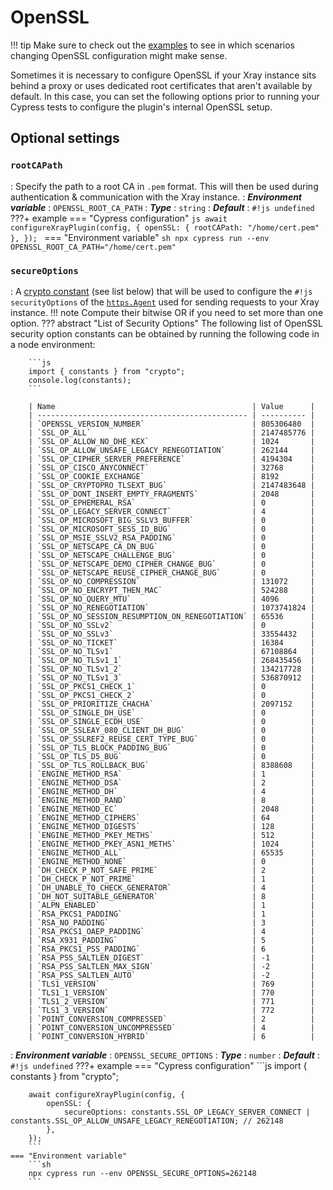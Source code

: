 # OpenSSL

!!! tip
    Make sure to check out the [examples](../guides/openSSL.md) to see in which scenarios changing OpenSSL configuration might make sense.

Sometimes it is necessary to configure OpenSSL if your Xray instance sits behind a proxy or uses dedicated root certificates that aren't available by default.
In this case, you can set the following options prior to running your Cypress tests to configure the plugin's internal OpenSSL setup.

## Optional settings

### `rootCAPath`
: Specify the path to a root CA in `.pem` format.
    This will then be used during authentication & communication with the Xray instance.
: ***Environment variable***
    : `OPENSSL_ROOT_CA_PATH`
: ***Type***
    : `string`
: ***Default***
    : `#!js undefined`
???+ example
    === "Cypress configuration"
        ```js
        await configureXrayPlugin(config, {
            openSSL: {
                rootCAPath: "/home/cert.pem"
            },
        });
        ```
    === "Environment variable"
        ```sh
        npx cypress run --env OPENSSL_ROOT_CA_PATH="/home/cert.pem"
        ```

### `secureOptions`
: A [crypto constant](https://nodejs.org/api/crypto.html#crypto-constants) (see list below) that will be used to configure the `#!js securityOptions` of the [`https.Agent`](https://nodejs.org/api/https.html#class-httpsagent) used for sending requests to your Xray instance.
    !!! note
        Compute their bitwise OR if you need to set more than one option.
    ??? abstract "List of Security Options"
        The following list of OpenSSL security option constants can be obtained by running the following code in a node environment:

        ```js
        import { constants } from "crypto";
        console.log(constants);
        ```

        | Name                                            | Value      |
        | ----------------------------------------------- | ---------- |
        | `OPENSSL_VERSION_NUMBER`                        | 805306480  |
        | `SSL_OP_ALL`                                    | 2147485776 |
        | `SSL_OP_ALLOW_NO_DHE_KEX`                       | 1024       |
        | `SSL_OP_ALLOW_UNSAFE_LEGACY_RENEGOTIATION`      | 262144     |
        | `SSL_OP_CIPHER_SERVER_PREFERENCE`               | 4194304    |
        | `SSL_OP_CISCO_ANYCONNECT`                       | 32768      |
        | `SSL_OP_COOKIE_EXCHANGE`                        | 8192       |
        | `SSL_OP_CRYPTOPRO_TLSEXT_BUG`                   | 2147483648 |
        | `SSL_OP_DONT_INSERT_EMPTY_FRAGMENTS`            | 2048       |
        | `SSL_OP_EPHEMERAL_RSA`                          | 0          |
        | `SSL_OP_LEGACY_SERVER_CONNECT`                  | 4          |
        | `SSL_OP_MICROSOFT_BIG_SSLV3_BUFFER`             | 0          |
        | `SSL_OP_MICROSOFT_SESS_ID_BUG`                  | 0          |
        | `SSL_OP_MSIE_SSLV2_RSA_PADDING`                 | 0          |
        | `SSL_OP_NETSCAPE_CA_DN_BUG`                     | 0          |
        | `SSL_OP_NETSCAPE_CHALLENGE_BUG`                 | 0          |
        | `SSL_OP_NETSCAPE_DEMO_CIPHER_CHANGE_BUG`        | 0          |
        | `SSL_OP_NETSCAPE_REUSE_CIPHER_CHANGE_BUG`       | 0          |
        | `SSL_OP_NO_COMPRESSION`                         | 131072     |
        | `SSL_OP_NO_ENCRYPT_THEN_MAC`                    | 524288     |
        | `SSL_OP_NO_QUERY_MTU`                           | 4096       |
        | `SSL_OP_NO_RENEGOTIATION`                       | 1073741824 |
        | `SSL_OP_NO_SESSION_RESUMPTION_ON_RENEGOTIATION` | 65536      |
        | `SSL_OP_NO_SSLv2`                               | 0          |
        | `SSL_OP_NO_SSLv3`                               | 33554432   |
        | `SSL_OP_NO_TICKET`                              | 16384      |
        | `SSL_OP_NO_TLSv1`                               | 67108864   |
        | `SSL_OP_NO_TLSv1_1`                             | 268435456  |
        | `SSL_OP_NO_TLSv1_2`                             | 134217728  |
        | `SSL_OP_NO_TLSv1_3`                             | 536870912  |
        | `SSL_OP_PKCS1_CHECK_1`                          | 0          |
        | `SSL_OP_PKCS1_CHECK_2`                          | 0          |
        | `SSL_OP_PRIORITIZE_CHACHA`                      | 2097152    |
        | `SSL_OP_SINGLE_DH_USE`                          | 0          |
        | `SSL_OP_SINGLE_ECDH_USE`                        | 0          |
        | `SSL_OP_SSLEAY_080_CLIENT_DH_BUG`               | 0          |
        | `SSL_OP_SSLREF2_REUSE_CERT_TYPE_BUG`            | 0          |
        | `SSL_OP_TLS_BLOCK_PADDING_BUG`                  | 0          |
        | `SSL_OP_TLS_D5_BUG`                             | 0          |
        | `SSL_OP_TLS_ROLLBACK_BUG`                       | 8388608    |
        | `ENGINE_METHOD_RSA`                             | 1          |
        | `ENGINE_METHOD_DSA`                             | 2          |
        | `ENGINE_METHOD_DH`                              | 4          |
        | `ENGINE_METHOD_RAND`                            | 8          |
        | `ENGINE_METHOD_EC`                              | 2048       |
        | `ENGINE_METHOD_CIPHERS`                         | 64         |
        | `ENGINE_METHOD_DIGESTS`                         | 128        |
        | `ENGINE_METHOD_PKEY_METHS`                      | 512        |
        | `ENGINE_METHOD_PKEY_ASN1_METHS`                 | 1024       |
        | `ENGINE_METHOD_ALL`                             | 65535      |
        | `ENGINE_METHOD_NONE`                            | 0          |
        | `DH_CHECK_P_NOT_SAFE_PRIME`                     | 2          |
        | `DH_CHECK_P_NOT_PRIME`                          | 1          |
        | `DH_UNABLE_TO_CHECK_GENERATOR`                  | 4          |
        | `DH_NOT_SUITABLE_GENERATOR`                     | 8          |
        | `ALPN_ENABLED`                                  | 1          |
        | `RSA_PKCS1_PADDING`                             | 1          |
        | `RSA_NO_PADDING`                                | 3          |
        | `RSA_PKCS1_OAEP_PADDING`                        | 4          |
        | `RSA_X931_PADDING`                              | 5          |
        | `RSA_PKCS1_PSS_PADDING`                         | 6          |
        | `RSA_PSS_SALTLEN_DIGEST`                        | -1         |
        | `RSA_PSS_SALTLEN_MAX_SIGN`                      | -2         |
        | `RSA_PSS_SALTLEN_AUTO`                          | -2         |
        | `TLS1_VERSION`                                  | 769        |
        | `TLS1_1_VERSION`                                | 770        |
        | `TLS1_2_VERSION`                                | 771        |
        | `TLS1_3_VERSION`                                | 772        |
        | `POINT_CONVERSION_COMPRESSED`                   | 2          |
        | `POINT_CONVERSION_UNCOMPRESSED`                 | 4          |
        | `POINT_CONVERSION_HYBRID`                       | 6          |

: ***Environment variable***
    : `OPENSSL_SECURE_OPTIONS`
: ***Type***
    : `number`
: ***Default***
    : `#!js undefined`
???+ example
    === "Cypress configuration"
        ```js
        import { constants } from "crypto";

        await configureXrayPlugin(config, {
            openSSL: {
                secureOptions: constants.SSL_OP_LEGACY_SERVER_CONNECT | constants.SSL_OP_ALLOW_UNSAFE_LEGACY_RENEGOTIATION; // 262148
            },
        });
        ```
    === "Environment variable"
        ```sh
        npx cypress run --env OPENSSL_SECURE_OPTIONS=262148
        ```
